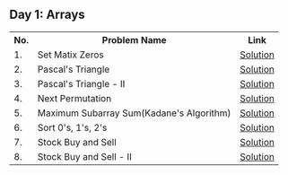 ## Day 1: Arrays

<table>
  <tr>
    <th>No.</th>
    <th>Problem Name</th>
    <th>Link</th>
  </tr>
  <tr>
    <td>1.</td>
    <td>Set Matix Zeros</td>
    <td><a href="https://github.com/baidya-ripan-024/strivers-sde-sheet/blob/main/array/73.%20Set%20Matrix%20Zeroes.md" target="_blank">Solution</a></td>
  </tr>
  <tr>
    <td>2.</td>
    <td>Pascal's Triangle</td>
    <td><a href="https://github.com/baidya-ripan-024/strivers-sde-sheet/blob/main/array/118.%20Pascal's%20Triangle.md" target="_blank">Solution</a></td>
  </tr>
  <tr>
    <td>3.</td>
    <td>Pascal's Triangle - II</td>
    <td><a href="https://github.com/baidya-ripan-024/strivers-sde-sheet/blob/main/array/118.%20Pascal's%20Triangle.md" target="_blank">Solution</a></td>
  </tr>
  <tr>
    <td>4.</td>
    <td>Next Permutation</td>
    <td><a href="https://github.com/baidya-ripan-024/strivers-sde-sheet/blob/main/array/31.%20Next%20Permutation.md" target="_blank">Solution</a></td>
  </tr>
  <tr>
    <td>5.</td>
    <td>Maximum Subarray Sum(Kadane's Algorithm)</td>
    <td><a href="https://github.com/baidya-ripan-024/strivers-sde-sheet/blob/main/array/53.%20Maximum%20Subarray.md" target="_blank">Solution</a></td>
  </tr>
  <tr>
    <td>6.</td>
    <td>Sort 0's, 1's, 2's</td>
    <td><a href="https://github.com/baidya-ripan-024/strivers-sde-sheet/blob/main/array/75.%20Sort%20Colors.md" target="_blank">Solution</a></td>
  </tr>
  <tr>
    <td>7.</td>
    <td>Stock Buy and Sell</td>
    <td><a href="https://github.com/baidya-ripan-024/strivers-sde-sheet/blob/main/array/121.%20Best%20Time%20to%20Buy%20and%20Sell%20Stock.md" target="_blank">Solution</a></td>
  </tr>
  <tr>
    <td>8.</td>
    <td>Stock Buy and Sell - II</td>
    <td><a href="https://leetcode.com/problems/best-time-to-buy-and-sell-stock-ii/submissions/1663514410/" target="_blank">Solution</a></td>
  </tr>
</table>